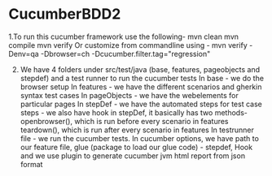 # CucumberBDD2
1.To run this cucumber framework use the following-
mvn clean
mvn compile
mvn verify
Or customize from commandline using -
mvn verify -Denv=qa -Dbrowser=ch -Dcucumber.filter.tag="regression"

2. We have 4 folders under src/test/java (base, features, pageobjects and stepdef) and a test runner to run the cucumber tests
   In base - we do the browser setup 
   In features - we have the different scenarios and gherkin syntax test cases
   In pageObjects - we have the webelements for particular pages
   In stepDef - we have the automated steps for test case steps
              - we also have hook in stepDef, it basically has two methods-
                openbrowser(), which is run before every scenario in features
                teardown(), which is run after every scenario in features
   In testrunner file - we run the cucumber tests. In cucumber options, we have path to our feature file, 
                        glue (package to load our glue code) - stepdef, Hook 
                        and we use plugin to generate cucumber jvm html report from json format